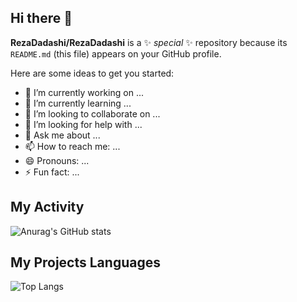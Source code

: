 ## Hi there 👋


**RezaDadashi/RezaDadashi** is a ✨ _special_ ✨ repository because its `README.md` (this file) appears on your GitHub profile.

Here are some ideas to get you started:

- 🔭 I’m currently working on ...
- 🌱 I’m currently learning ...
- 👯 I’m looking to collaborate on ...
- 🤔 I’m looking for help with ...
- 💬 Ask me about ...
- 📫 How to reach me: ...
- 😄 Pronouns: ...
- ⚡ Fun fact: ...

## My Activity
![Anurag's GitHub stats](https://github-readme-stats.vercel.app/api?username=rezadadashi&show_icons=true&theme=radical)

## My Projects Languages
![Top Langs](https://github-readme-stats.vercel.app/api/top-langs/?username=rezadadashi&hide_progress=true)
